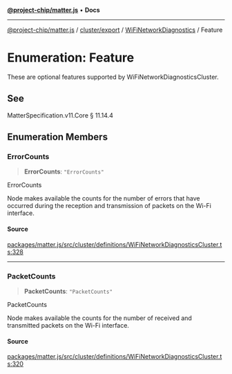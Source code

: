 [**@project-chip/matter.js**](../../../../../README.md) • **Docs**

***

[@project-chip/matter.js](../../../../../modules.md) / [cluster/export](../../../README.md) / [WiFiNetworkDiagnostics](../README.md) / Feature

# Enumeration: Feature

These are optional features supported by WiFiNetworkDiagnosticsCluster.

## See

MatterSpecification.v11.Core § 11.14.4

## Enumeration Members

### ErrorCounts

> **ErrorCounts**: `"ErrorCounts"`

ErrorCounts

Node makes available the counts for the number of errors that have occurred during the reception and
transmission of packets on the Wi-Fi interface.

#### Source

[packages/matter.js/src/cluster/definitions/WiFiNetworkDiagnosticsCluster.ts:328](https://github.com/project-chip/matter.js/blob/7a8cbb56b87d4ccf34bec5a9a95ab40a1711324f/packages/matter.js/src/cluster/definitions/WiFiNetworkDiagnosticsCluster.ts#L328)

***

### PacketCounts

> **PacketCounts**: `"PacketCounts"`

PacketCounts

Node makes available the counts for the number of received and transmitted packets on the Wi-Fi interface.

#### Source

[packages/matter.js/src/cluster/definitions/WiFiNetworkDiagnosticsCluster.ts:320](https://github.com/project-chip/matter.js/blob/7a8cbb56b87d4ccf34bec5a9a95ab40a1711324f/packages/matter.js/src/cluster/definitions/WiFiNetworkDiagnosticsCluster.ts#L320)
